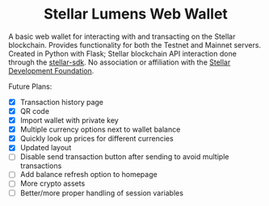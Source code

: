<h1 style="text-align: center;"> Stellar Lumens Web Wallet </h1>

A basic web wallet for interacting with and transacting on the Stellar blockchain. Provides functionality for both the Testnet and Mainnet servers. Created in Python with Flask; Stellar blockchain API interaction done through the <a href="https://stellar-sdk.readthedocs.io/en/latest/index.html">stellar-sdk</a>. No association or affiliation with the <a href ="https://www.stellar.org/">Stellar Development Foundation</a>.

Future Plans:
- [x] Transaction history page
- [x] QR code
- [x] Import wallet with private key
- [x] Multiple currency options next to wallet balance
- [x] Quickly look up prices for different currencies
- [x] Updated layout
- [ ] Disable send transaction button after sending to avoid multiple transactions
- [ ] Add balance refresh option to homepage
- [ ] More crypto assets
- [ ] Better/more proper handling of session variables
